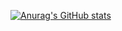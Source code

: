 [![Anurag's GitHub stats](https://github-readme-stats.vercel.app/api?username=zerotonyq)](https://github.com/anuraghazra/github-readme-stats)
